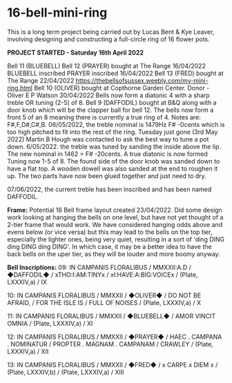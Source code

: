 # 16-bell-mini-ring
This is a long term project being carried out by Lucas Bent &amp; Kye Leaver, involving designing and constructing a full-circle ring of 16 flower pots.

**PROJECT STARTED - Saturday 16th April 2022**

Bell 11 (BLUEBELL) Bell 12 (PRAYER) bought at The Range 16/04/2022
BLUEBELL inscribed PRAYER inscribed 16/04/2022
Bell 13 (FRED) bought at The Range 22/04/2022
https://thebellsofsussex.weebly.com/my-mini-ring.html
Bell 10 (OLIVER) bought at Copthorne Garden Center. Donor - Oliver E P Watson 30/04/2022
Bells now form a diatonic 4 with a sharp treble OR tuning (2-5) of 8.
Bell 9 (DAFFODIL) bought at B&Q along with a door knob which will be the clapper ball for bell 12. The bells now form a front 5 of an 8 meaning there is currently a true ring of 4. Notes are: F#,F,D#,C#,B.
06/05/2022, the treble nominal is 1479Hz F# -0cents which is too high pitched to fit into the rest of the ring. Tuesday just gone (3rd May 2022) Martin B Hough was contacted to ask the best way to tune a pot down.
6/05/2022. the treble was tuned by sanding the inside above the lip. The new nominal in 1462 = F# -20cents.
A true diatonic is now formed
Tuning now 1-5 of 8.
The found side of the door knob was sanded down to have a flat top. A wooden dowell was also sanded at the end to roughen it up. The two parts have now been glued together and just need to dry.

07/06/2022, the current treble has been inscribed and has been named DAFFODIL.

**Frame:**
Potential 16 Bell frame layout created 23/04/2022. Did some design work looking at hanging the bells on one level, but have not yet thought of a 2-tier frame that would work.  We have considered hanging odds above and evens below (or vice versa) but this may lead to the bells on the top tier, especially the lighter ones, being very quiet, resulting in a sort of 'ding DING ding DING ding DING'. In which case, it may be a better idea to have the back bells on the uper tier, as they will be louder and more boomy anyway.

**Bell Inscriptions:**
09: IN CAMPANIS FLORALIBUS / MMXXII:A.D / ◆DAFFODIL◆ / xTHO:I:AM:TINYx / xI:HAVE:A:BIG:VOICEx / (Plate, LXXXIV,a) / IX

10: IN CAMPANIS FLORALIBUS / MMXXII / ◆OLIVER◆ / DO NOT BE AFRAID, / FOR THE ISLE IS / FULL OF NOISES / (Plate, LXXXIV,a) / X

11: IN CAMPANIS FLORALIBUS / MMXXII / ◆BLUEBELL◆ / AMOR VINCIT OMNIA / (Plate, LXXXIV,a) / XI

12: IN CAMPANIS FLORALIBUS / MMXXII / ◆PRAYER◆ / HAEC . CAMPANA . NOMINATUR / PROPTER . MAGNAM . CAMPANAM / CRAWLEY / (Plate, LXXXIV,a) / XII

13: IN CAMPANIS FLORALIBUS / MMXXII / ◆FRED◆ / x CARPE x DIEM x / (Plate, LXXXIV,b) / (Plate, LXXXIV,a) / XIII
